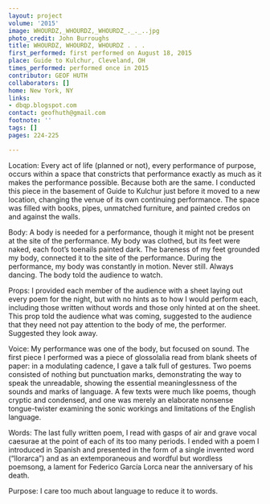 ```yaml
---
layout: project
volume: '2015'
image: WHOURDZ,_WHOURDZ,_WHOURDZ_._._..jpg
photo_credit: John Burroughs
title: WHOURDZ, WHOURDZ, WHOURDZ . . .
first_performed: first performed on August 18, 2015
place: Guide to Kulchur, Cleveland, OH
times_performed: performed once in 2015
contributor: GEOF HUTH
collaborators: []
home: New York, NY
links:
- dbqp.blogspot.com
contact: geofhuth@gmail.com
footnote: ''
tags: []
pages: 224-225

---
```


Location: Every act of life (planned or not), every performance of purpose, occurs within a space that constricts that performance exactly as much as it makes the performance possible. Because both are the same. I conducted this piece in the basement of Guide to Kulchur just before it moved to a new location, changing the venue of its own continuing performance. The space was filled with books, pipes, unmatched furniture, and painted credos on and against the walls.

Body: A body is needed for a performance, though it might not be present at the site of the performance. My body was clothed, but its feet were naked, each foot’s toenails painted dark. The bareness of my feet grounded my body, connected it to the site of the performance. During the performance, my body was constantly in motion. Never still. Always dancing. The body told the audience to watch.

Props: I provided each member of the audience with a sheet laying out every poem for the night, but with no hints as to how I would perform each, including those written without words and those only hinted at on the sheet. This prop told the audience what was coming, suggested to the audience that they need not pay attention to the body of me, the performer. Suggested they look away.

Voice: My performance was one of the body, but focused on sound. The first piece I performed was a piece of glossolalia read from blank sheets of paper: in a modulating cadence, I gave a talk full of gestures. Two poems consisted of nothing but punctuation marks, demonstrating the way to speak the unreadable, showing the essential meaninglessness of the sounds and marks of language. A few texts were much like poems, though cryptic and condensed, and one was merely an elaborate nonsense tongue-twister examining the sonic workings and limitations of the English language.

Words: The last fully written poem, I read with gasps of air and grave vocal caesurae at the point of each of its too many periods. I ended with a poem I introduced in Spanish and presented in the form of a single invented word (“llorarca”) and as an extemporaneous and wordful but wordless poemsong, a lament for Federico García Lorca near the anniversary of his death.

Purpose: I care too much about language to reduce it to words.
